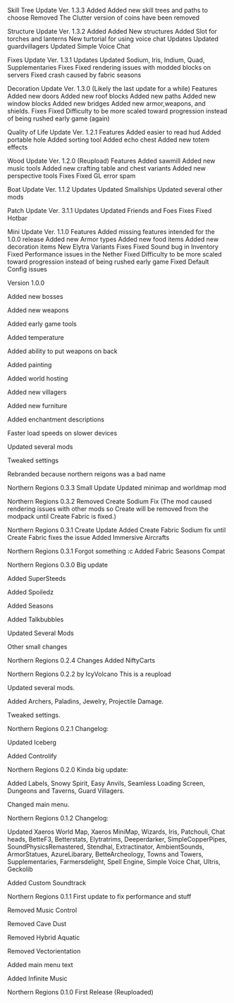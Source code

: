 Skill Tree Update Ver. 1.3.3 Added Added new skill trees and paths to
choose Removed The Clutter version of coins have been removed

Structure Update Ver. 1.3.2 Added Added New structures Added Slot for
torches and lanterns New turtorial for using voice chat Updates Updated
guardvillagers Updated Simple Voice Chat

Fixes Update Ver. 1.3.1 Updates Updated Sodium, Iris, Indium, Quad,
Supplementaries Fixes Fixed rendering issues with modded blocks on
servers Fixed crash caused by fabric seasons

Decoration Update Ver. 1.3.0 (Likely the last update for a while)
Features Added new doors Added new roof blocks Added new paths Added new
window blocks Added new bridges Added new armor,weapons, and shields.
Fixes Fixed Difficulty to be more scaled toward progression instead of
being rushed early game (again)

Quality of Life Update Ver. 1.2.1 Features Added easier to read hud
Added portable hole Added sorting tool Added echo chest Added new totem
effects

Wood Update Ver. 1.2.0 (Reupload) Features Added sawmill Added new music
tools Added new crafting table and chest variants Added new perspective
tools Fixes Fixed GL error spam

Boat Update Ver. 1.1.2 Updates Updated Smallships Updated several other
mods

Patch Update Ver. 3.1.1 Updates Updated Friends and Foes Fixes Fixed
Hotbar

Mini Update Ver. 1.1.0 Features Added missing features intended for the
1.0.0 release Added new Armor types Added new food items Added new
decoration items New Elytra Variants Fixes Fixed Sound bug in Inventory
Fixed Performance issues in the Nether Fixed Difficulty to be more
scaled toward progression instead of being rushed early game Fixed
Default Config issues

Version 1.0.0

Added new bosses

Added new weapons

Added early game tools

Added temperature

Added ability to put weapons on back

Added painting

Added world hosting

Added new villagers

Added new furniture

Added enchantment descriptions

Faster load speeds on slower devices

Updated several mods

Tweaked settings

Rebranded because northern reigons was a bad name

Northern Regions 0.3.3 Small Update Updated minimap and worldmap mod

Northern Regions 0.3.2 Removed Create Sodium Fix (The mod caused
rendering issues with other mods so Create will be removed from the
modpack until Create Fabric is fixed.)

Northern Regions 0.3.1 Create Update Added Create Fabric Sodium fix
until Create Fabric fixes the issue Added Immersive Aircrafts

Northern Regions 0.3.1 Forgot something :c Added Fabric Seasons Compat

Northern Regions 0.3.0 Big update

Added SuperSteeds

Added Spoiledz

Added Seasons

Added Talkbubbles

Updated Several Mods

Other small changes

Northern Regions 0.2.4 Changes Added NiftyCarts

Northern Regions 0.2.2 by IcyVolcano This is a reupload

Updated several mods.

Added Archers, Paladins, Jewelry, Projectile Damage.

Tweaked settings.

Northern Regions 0.2.1 Changelog:

Updated Iceberg

Added Controlify

Northern Regions 0.2.0 Kinda big update:

Added Labels, Snowy Spirit, Easy Anvils, Seamless Loading Screen,
Dungeons and Taverns, Guard Villagers.

Changed main menu.

Northern Regions 0.1.2 Changelog:

Updated Xaeros World Map, Xaeros MiniMap, Wizards, Iris, Patchouli, Chat
heads, BetteF3, Betterstats, Elytratrims, Deeperdarker,
SimpleCopperPipes, SoundPhysicsRemastered, Stendhal, Extractinator,
AmbientSounds, ArmorStatues, AzureLibarary, BetteArcheology, Towns and
Towers, Supplementaries, Farmersdelight, Spell Engine, Simple Voice
Chat, Ultris, Geckolib

Added Custom Soundtrack

Northern Regions 0.1.1 First update to fix performance and stuff

Removed Music Control

Removed Cave Dust

Removed Hybrid Aquatic

Removed Vectorientation

Added main menu text

Added Infinite Music

Northern Regions 0.1.0 First Release (Reuploaded)
